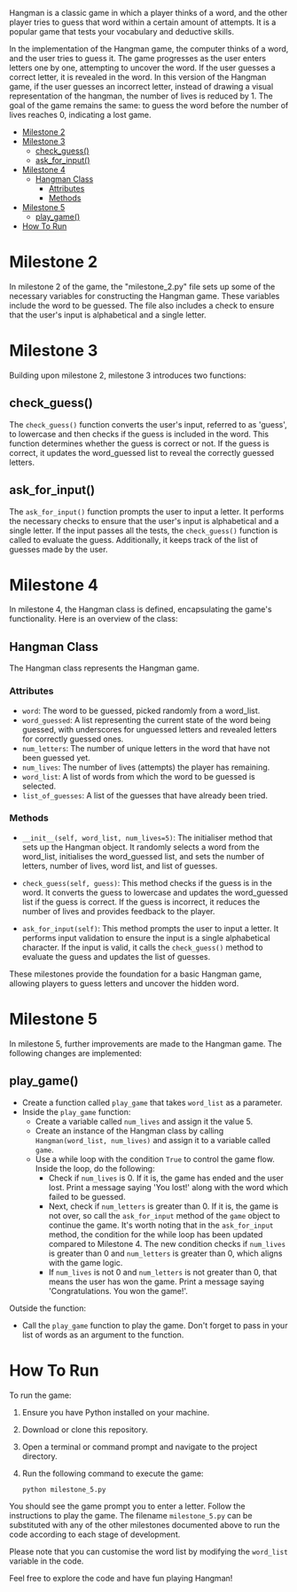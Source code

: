 Hangman is a classic game in which a player thinks of a word, and the other player tries to guess that word within a certain amount of attempts. It is a popular game that tests your vocabulary and deductive skills.

In the implementation of the Hangman game, the computer thinks of a word, and the user tries to guess it. The game progresses as the user enters letters one by one, attempting to uncover the word. If the user guesses a correct letter, it is revealed in the word. In this version of the Hangman game, if the user guesses an incorrect letter, instead of drawing a visual representation of the hangman, the number of lives is reduced by 1. The goal of the game remains the same: to guess the word before the number of lives reaches 0, indicating a lost game.

- [Milestone 2](#milestone-2)
- [Milestone 3](#milestone-3)
	- [check\_guess()](#check_guess)
	- [ask\_for\_input()](#ask_for_input)
- [Milestone 4](#milestone-4)
	- [Hangman Class](#hangman-class)
		- [Attributes](#attributes)
		- [Methods](#methods)
- [Milestone 5](#milestone-5)
	- [play\_game()](#play_game)
- [How To Run](#how-to-run)


# Milestone 2
In milestone 2 of the game, the "milestone_2.py" file sets up some of the necessary variables for constructing the Hangman game. These variables include the word to be guessed. The file also includes a check to ensure that the user's input is alphabetical and a single letter.

# Milestone 3
Building upon milestone 2, milestone 3 introduces two functions:

## check_guess()
The `check_guess()` function converts the user's input, referred to as 'guess', to lowercase and then checks if the guess is included in the word. This function determines whether the guess is correct or not. If the guess is correct, it updates the word_guessed list to reveal the correctly guessed letters.

## ask_for_input()
The `ask_for_input()` function prompts the user to input a letter. It performs the necessary checks to ensure that the user's input is alphabetical and a single letter. If the input passes all the tests, the `check_guess()` function is called to evaluate the guess. Additionally, it keeps track of the list of guesses made by the user.

# Milestone 4
In milestone 4, the Hangman class is defined, encapsulating the game's functionality. Here is an overview of the class:

## Hangman Class
The Hangman class represents the Hangman game.

### Attributes
- `word`: The word to be guessed, picked randomly from a word_list.
- `word_guessed`: A list representing the current state of the word being guessed, with underscores for unguessed letters and revealed letters for correctly guessed ones.
- `num_letters`: The number of unique letters in the word that have not been guessed yet.
- `num_lives`: The number of lives (attempts) the player has remaining.
- `word_list`: A list of words from which the word to be guessed is selected.
- `list_of_guesses`: A list of the guesses that have already been tried.

### Methods
- `__init__(self, word_list, num_lives=5)`: The initialiser method that sets up the Hangman object. It randomly selects a word from the word_list, initialises the word_guessed list, and sets the number of letters, number of lives, word list, and list of guesses.

- `check_guess(self, guess)`: This method checks if the guess is in the word. It converts the guess to lowercase and updates the word_guessed list if the guess is correct. If the guess is incorrect, it reduces the number of lives and provides feedback to the player.

- `ask_for_input(self)`: This method prompts the user to input a letter. It performs input validation to ensure the input is a single alphabetical character. If the input is valid, it calls the `check_guess()` method to evaluate the guess and updates the list of guesses.

These milestones provide the foundation for a basic Hangman game, allowing players to guess letters and uncover the hidden word.

# Milestone 5
In milestone 5, further improvements are made to the Hangman game. The following changes are implemented:

## play_game()
- Create a function called `play_game` that takes `word_list` as a parameter.
- Inside the `play_game` function:
  - Create a variable called `num_lives` and assign it the value 5.
  - Create an instance of the Hangman class by calling `Hangman(word_list, num_lives)` and assign it to a variable called `game`.
  - Use a while loop with the condition `True` to control the game flow. Inside the loop, do the following:
    - Check if `num_lives` is 0. If it is, the game has ended and the user lost. Print a message saying 'You lost!' along with the word which failed to be guessed.
    - Next, check if `num_letters` is greater than 0. If it is, the game is not over, so call the `ask_for_input` method of the `game` object to continue the game. It's worth noting that in the `ask_for_input` method, the condition for the while loop has been updated compared to Milestone 4. The new condition checks if `num_lives` is greater than 0 and `num_letters` is greater than 0, which aligns with the game logic.
    - If `num_lives` is not 0 and `num_letters` is not greater than 0, that means the user has won the game. Print a message saying 'Congratulations. You won the game!'.

 Outside the function:
  - Call the `play_game` function to play the game. Don't forget to pass in your list of words as an argument to the function.

# How To Run

To run the game:
1. Ensure you have Python installed on your machine.
2. Download or clone this repository.
3. Open a terminal or command prompt and navigate to the project directory.
4. Run the following command to execute the game:

   ```bash
   python milestone_5.py

You should see the game prompt you to enter a letter. Follow the instructions to play the game. The filename `milestone_5.py` can be substituted with any of the other milestones documented above to run the code according to each stage of development. 

Please note that you can customise the word list by modifying the `word_list` variable in the code.

Feel free to explore the code and have fun playing Hangman!

